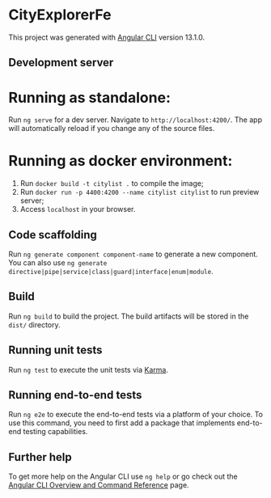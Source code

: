 # CityExplorerFe

This project was generated with [Angular CLI](https://github.com/angular/angular-cli) version 13.1.0.

## Development server

# Running as standalone:
  Run `ng serve` for a dev server. Navigate to `http://localhost:4200/`. The app will automatically reload if you change any of the source files.

# Running as docker environment:
1. Run `docker build -t citylist .` to compile the image;
2. Run `docker run -p 4400:4200 --name citylist citylist` to run preview server;
3. Access `localhost` in your browser.

## Code scaffolding

Run `ng generate component component-name` to generate a new component. You can also use `ng generate directive|pipe|service|class|guard|interface|enum|module`.

## Build

Run `ng build` to build the project. The build artifacts will be stored in the `dist/` directory.

## Running unit tests

Run `ng test` to execute the unit tests via [Karma](https://karma-runner.github.io).

## Running end-to-end tests

Run `ng e2e` to execute the end-to-end tests via a platform of your choice. To use this command, you need to first add a package that implements end-to-end testing capabilities.

## Further help

To get more help on the Angular CLI use `ng help` or go check out the [Angular CLI Overview and Command Reference](https://angular.io/cli) page.
